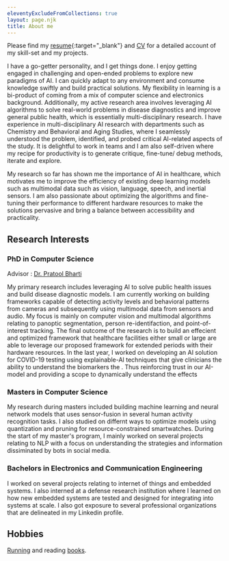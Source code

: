 ```yaml
---
eleventyExcludeFromCollections: true
layout: page.njk
title: About me
---
```


Please find my [resume](/assets/pdfs/DeveshSeethiResume.pdf?target=_blank){:target="_blank"} and [CV](/assets/pdfs/DeveshSeethCV.pdf) for a detailed account of my skill-set and my projects.   

I have a go-getter personality, and I get things done. I enjoy getting engaged in challenging and open-ended problems to explore new paradigms of AI. I can quickly adapt to any environment and consume knowledge swiftly and build practical solutions. My flexibility in learning is a bi-product of coming from a mix of computer science and electronics background. Additionally, my active research area involves leveraging AI algorithms to solve real-world problems in disease diagnostics and improve general public health, which is essentially multi-disciplinary research. I have experience in multi-disciplinary AI research with departments such as Chemistry and Behavioral and Aging Studies, where I seamlessly understood the problem,  identified, and probed critical AI-related aspects of the study. It is delightful to work in teams and I am also self-driven where my recipe for productivity is to generate critique, fine-tune/ debug methods, iterate and explore.   

My research so far has shown me the importance of AI in healthcare, which motivates me to improve the efficiency of existing deep learning models such as multimodal data such as vision, language, speech, and inertial sensors. I am also passionate about optimizing the algorithms and fine-tuning their performance to different hardware resources to make the solutions pervasive and bring a balance between accessibility and practicality.  


## Research Interests 

### PhD in Computer Science

Advisor : [Dr. Pratool Bharti](https://pratoolbharti.github.io/NIU/)   

My primary research includes leveraging AI to solve public health issues and build disease diagnostic models. I am currently working on building frameworks capable of detecting activity levels and behavioral patterns from cameras and subsequently using multimodal data from sensors and audio. My focus is mainly on computer vision and multimodal algorithms relating to panoptic segmentation, person re-identifaction, and point-of-interest tracking. The final outcome of the research is to build an effecient and optimized framework that healthcare facilities either small or large are able to leverage our proposed framework for extended periods with their hardware resources. In the last year, I worked on developing an AI solution for COVID-19 testing using explainable-AI techniques that give clinicians the ability to understand the biomarkers the . Thus reinforcing trust in our AI-model and providing a scope to dynamically understand the effects 
  

### Masters in Computer Science 
  
My research during masters included building machine learning and neural network models that uses sensor-fusion in several human activity recognition tasks. I also studied on differnt ways to optimize models using quantization and pruning for resource-constrained smartwatches. During the start of my master's program, I mainly worked on several projects relating to NLP with a focus on understanding the strategies and information dissiminated by bots in social media. 


### Bachelors in Electronics and Communication Engineering   

I worked on several projects relating to internet of things and embedded systems. I also interned at a defense research institution where I learned on how new embedded systems are tested and designed for integrating into systems at scale. I also got exposure to several professional organizations that are delineated in my Linkedin profile.   


## Hobbies

[Running](https://www.strava.com/athletes/60983534) and reading [books](https://twitter.com/home).